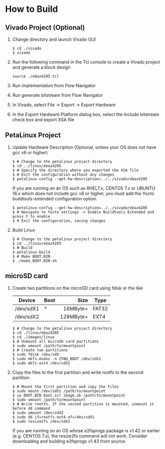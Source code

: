# How to Build 

## Vivado Project (Optional)

1. Change directory and launch Vivado GUI

    ```console
    $ cd ./vivado
    $ vivado
    ```

1. Run the following command in the Tcl console to create a Vivado project and generate a block design

    ```
    source ./ebaz4205.tcl
    ```

1. Run implementation from Flow Navigator

1. Run generate bitstream from Flow Navigator

1. In Vivado, select File -> Export -> Export Hardware

1. In the Export Hardware Platform dialog box, select the Include bitstream check box and export XSA file


## PetaLinux Project

1. Update Hardware Description (Optional, unless your OS does not have gcc v6 or higher)

    ```console
    $ # Change to the petalinux project directory
    $ cd ../linux/ebaz4205
    $ # Specify the directory where you exported the XSA file
    $ # Exit the configuration without any changes
    $ petalinux-config --get-hw-description=../../vivado/ebaz4205
    ```

    If you are running on an OS such as RHEL7.x, CENTOS 7.x or UBUNTU 16.x which does not include gcc v6 or higher, you must add the Yocto buildtools-extended configuration option.

    ```console
    $ petalinux-config --get-hw-description=../../vivado/ebaz4205
    $ # Navigate to Yocto settings -> Enable Buildtools Extended and press Y to enable
    $ # Exit the configuration, saving changes
    ```

1. Build Linux

    ```console
    $ # Change to the petalinux project directory
    $ cd ../linux/ebaz4205
    $ # Build
    $ petalinux-build
    $ # Make BOOT.BIN
    $ ./make_BOOT.BIN.sh
    ```


## microSD card

1. Create two partitions on the microSD card using fdisk or the like

    |Device|Boot|Size|Type|
    |----|----|---:|----|
    |/dev/sdX1|*|16MByte+|FAT32|
    |/dev/sdX2||128MByte+|EXT4|

    ```console
    $ # Change to the petalinux project directory
    $ cd ./linux/ebaz4205
    $ cd ./images/linux
    $ # Unmount all microSD card partitions
    $ sudo umount /path/to/mountpoint
    $ # Create two partitions
    $ sudo fdisk /dev/sdX
    $ sudo mkfs.msdos -n ZYNQ_BOOT /dev/sdX1
    $ sudo mkfs.ext4 /dev/sdX2
    ```

1. Copy the files to the first partition and write rootfs to the second partition

    ```console
    $ # Mount the first partition and copy the files
    $ sudo mount /dev/sdX1 /path/to/mountpoint
    $ cp BOOT.BIN boot.scr image.ub /path/to/mountpoint
    $ sudo umount /path/to/mountpoint
    $ # Write rootfs. If the second partition is mounted, unmount it before dd command
    $ sudo umount /dev/sdX2
    $ sudo dd if=rootfs.ext4 of=/dev/sdX2
    $ sudo resize2fs /dev/sdX2
    ```

    If you are running on an OS whose e2fsprogs package is v1.42 or earlier (e.g. CENTOS 7.x), the resize2fs command will not work.  Consider downloading and building e2fsprogs v1.43 from source.

